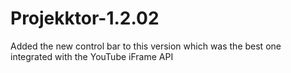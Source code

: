 Projekktor-1.2.02
=================

Added the new control bar to this version which was the best one integrated with the YouTube iFrame API
